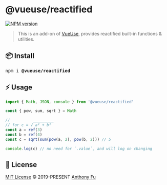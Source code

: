 # @vueuse/reactified

[![NPM version](https://img.shields.io/npm/v/@vueuse/reactified?color=a1b858)](https://www.npmjs.com/package/@vueuse/reactified)

> This is an add-on of [VueUse](https://github.com/antfu/vueuse), provides reactified built-in functions & utilities.

## 📦 Install

<pre class='language-bash'>
npm i <b>@vueuse/reactified</b>
</pre>

## ⚡ Usage

```ts
import { Math, JSON, console } from '@vueuse/reactified'

const { pow, sum, sqrt } = Math

//          _________
// for c = √ a² + b²
const a = ref(3)
const b = ref(4)
const c = sqrt(sum(pow(a, 2), pow(b, 2))) // 5

console.log(c) // no need for `.value`, and will log on changing
```

## 📄 License

[MIT License](https://github.com/antfu/vueuse/blob/master/LICENSE) © 2019-PRESENT [Anthony Fu](https://github.com/antfu)
